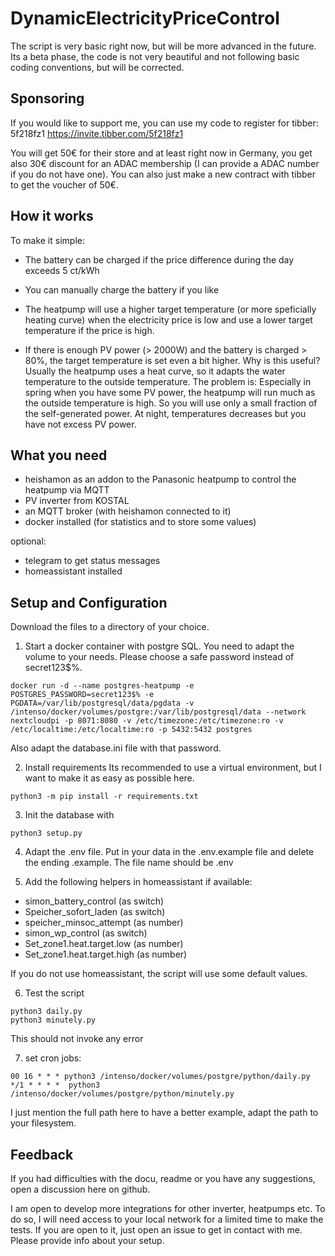 # DynamicElectricityPriceControl

The script is very basic right now, but will be more advanced in the future. 
Its a beta phase, the code is not very beautiful and not following basic coding conventions, but will be corrected. 

## Sponsoring
If you would like to support me, you can use my code to register for tibber: 5f218fz1
https://invite.tibber.com/5f218fz1

You will get 50€ for their store and at least right now in Germany, you get also 30€ discount for an ADAC membership (I can provide a ADAC number if you do not have one). 
You can also just make a new contract with tibber to get the voucher of 50€. 

## How it works
To make it simple: 
- The battery can be charged if the price difference during the day exceeds 5 ct/kWh
- You can manually charge the battery if you like

- The heatpump will use a higher target temperature (or more speficially heating curve) when the electricity price is low and use a lower target temperature if the price is high. 

- If there is enough PV power (> 2000W) and the battery is charged > 80%, the target temperature is set even a bit higher. 
Why is this useful?
Usually the heatpump uses a heat curve, so it adapts the water temperature to the outside temperature. The problem is: Especially in spring when you have some PV power, the heatpump will run much as the outside temperature is high. So you will use only a small fraction of the self-generated power. At night, temperatures decreases but you have not excess PV power. 

## What you need
- heishamon as an addon to the Panasonic heatpump to control the heatpump via MQTT
- PV inverter from KOSTAL
- an MQTT broker (with heishamon connected to it)
- docker installed (for statistics and to store some values)

optional: 
- telegram to get status messages
- homeassistant installed

## Setup and Configuration

Download the files to a directory of your choice.

1. Start a docker container with postgre SQL.
   You need to adapt the volume to your needs. Please choose a safe password instead of secret123$%.
   
```
docker run -d --name postgres-heatpump -e POSTGRES_PASSWORD=secret123$% -e PGDATA=/var/lib/postgresql/data/pgdata -v /intenso/docker/volumes/postgre:/var/lib/postgresql/data --network nextcloudpi -p 8071:8080 -v /etc/timezone:/etc/timezone:ro -v /etc/localtime:/etc/localtime:ro -p 5432:5432 postgres
```


Also adapt the database.ini file with that password.

2.  Install requirements
Its recommended to use a virtual environment, but I want to make it as easy as possible here. 
```
python3 -m pip install -r requirements.txt
```
3. Init the database with
```
python3 setup.py
```

4. Adapt the .env file. Put in your data in the .env.example file and delete the ending .example. The file name should be .env

5. Add the following helpers in homeassistant if available: 
- simon_battery_control (as switch)
- Speicher_sofort_laden (as switch)
- speicher_minsoc_attempt (as number)
- simon_wp_control (as switch)
- Set_zone1.heat.target.low (as number)
- Set_zone1.heat.target.high (as number)

If you do not use homeassistant, the script will use some default values. 

6. Test the script
```
python3 daily.py 
python3 minutely.py
```

This should not invoke any error

7. set cron jobs: 
```
00 16 * * * python3 /intenso/docker/volumes/postgre/python/daily.py
*/1 * * * *  python3 /intenso/docker/volumes/postgre/python/minutely.py 
```
I just mention the full path here to have a better example, adapt the path to your filesystem.

## Feedback
If you had difficulties with the docu, readme or you have any suggestions, open a discussion here on github. 

I am open to develop more integrations for other inverter, heatpumps etc. To do so, I will need access to your local network for a limited time to make the tests. If you are open to it, just open an issue to get in contact with me. Please provide info about your setup. 


